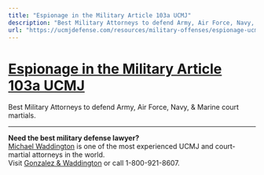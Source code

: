 ```yaml
---
title: "Espionage in the Military Article 103a UCMJ"
description: "Best Military Attorneys to defend Army, Air Force, Navy, & Marine court martials."
url: "https://ucmjdefense.com/resources/military-offenses/espionage-ucmj-art-106a.html"
---
```


# [Espionage in the Military Article 103a UCMJ](https://ucmjdefense.com/resources/military-offenses/espionage-ucmj-art-106a.html)

Best Military Attorneys to defend Army, Air Force, Navy, & Marine court martials.

---

**Need the best military defense lawyer?**  
[Michael Waddington](https://ucmjdefense.com/attorneys/michael-stewart-waddington-partner.html) is one of the most experienced UCMJ and court-martial attorneys in the world.  
Visit [Gonzalez & Waddington](https://ucmjdefense.com) or call 1-800-921-8607.
